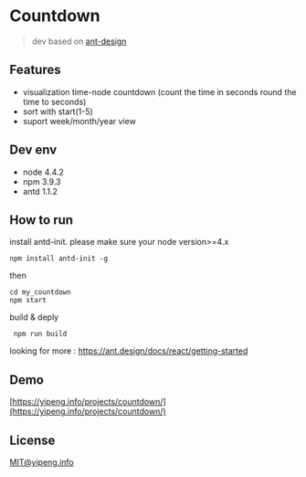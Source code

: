 # Countdown 
> dev based on [ant-design](http://ant.design/)

## Features
- visualization time-node countdown (count the time in seconds round the time to seconds)
- sort with start(1-5)
- suport week/month/year view

## Dev env
- node 4.4.2
- npm 3.9.3
- antd 1.1.2

## How to run
install antd-init. please make sure your node version>=4.x
```
npm install antd-init -g
```   
  
then 
```
cd my_countdown
npm start
```  

build & deply
```
 npm run build
```

looking for more : https://ant.design/docs/react/getting-started

## Demo
[https://yipeng.info/projects/countdown/](https://yipeng.info/projects/countdown/)

## License
MIT@yipeng.info

